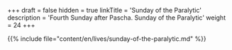 +++
draft = false
hidden = true
linkTitle = 'Sunday of the Paralytic'
description = 'Fourth Sunday after Pascha. Sunday of the Paralytic'
weight = 24
+++

{{% include file="content/en/lives/sunday-of-the-paralytic.md" %}}
